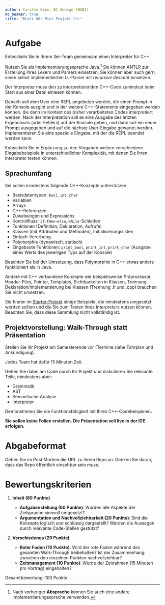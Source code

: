 ```yaml
---
author: Carsten Gips, BC George (HSBI)
no_beamer: true
title: "Blatt 08: Mini-Projekt C++"
---
```


# Aufgabe

Entwickeln Sie in Ihrem 3er-Team gemeinsam einen Interpreter für C++.

Nutzen Sie als Implementierungssprache Java.[^1] Sie können ANTLR zur Erstellung
Ihres Lexers und Parsers einsetzen, Sie können aber auch gern einen selbst
implementierten LL-Parser mit *recursive descent* einsetzen.

Der Interpreter muss den zu interpretierenden C++-Code zumindest beim Start aus
einer Datei einlesen können.

Danach soll dem User eine REPL angeboten werden, die einen Prompt in der Konsole
ausgibt und in der weitere C++-Statements eingegeben werden können, die dann im
Kontext des bisher verarbeiteten Codes interpretiert werden. Nach der Interpretation
soll es eine Ausgabe des letzten Ergebnisses (oder Fehlers) auf der Konsole geben,
und dann soll ein neuer Prompt ausgegeben und auf die nächste User-Eingabe gewartet
werden. Implementieren Sie eine spezielle Eingabe, mit der die REPL beendet werden
kann.

Entwickeln Sie in Ergänzung zu den Vorgaben weitere verschiedene Eingabebeispiele in
unterschiedlicher Komplexität, mit denen Sie Ihren Interpreter testen
können.

## Sprachumfang

Sie sollen mindestens folgende C++-Konzepte unterstützen:

-   Basisdatentypen: `bool`, `int`, `char`
-   Variablen
-   Arrays
-   C++-Referenzen
-   Zuweisungen und Expressions
-   Kontrollfluss: `if`-`then`-`else`, `while`-Schleifen
-   Funktionen (Definition, Deklaration, Aufrufe)
-   Klassen (mit Attributen und Methoden), Initialisierungslisten
-   Einfach-Vererbung
-   Polymorphie (dynamisch, statisch)
-   Eingebaute Funktionen: `print_bool`, `print_int`, `print_char` (Ausgabe eines
    Werts des jeweiligen Typs auf der Konsole)

Beachten Sie bei der Umsetzung, dass Polymorphie in C++ etwas anders funktioniert
als in Java.

Andere mit C++ verbundene Konzepte wie beispielsweise Präprozessor, Header-Files,
Pointer, Templates, Sichtbarkeiten in Klassen, Trennung Deklaration/Implementierung
bei Klassen (Trennung .h und .cpp) brauchen Sie
nicht umsetzen.

Sie finden im
[Starter-Projekt](https://github.com/Compiler-CampusMinden/student-support-code-template/tree/master/src/main/resources/cpp)
einige Beispiele, die mindestens umgesetzt werden sollten und die Sie zum Testen
Ihres Interpreters nutzen können. Beachten Sie, dass diese Sammlung
nicht vollständig ist.

## Projektvorstellung: Walk-Through statt Präsentation

Stellen Sie Ihr Projekt am Semesterende vor (Termine siehe Fahrplan und
Ankündigung).

Jedes Team hat dafür 15 Minuten Zeit.

Gehen Sie dabei am Code durch Ihr Projekt und diskutieren Sie relevante Teile,
mindestens aber:

-   Grammatik
-   AST
-   Semantische Analyse
-   Interpreter

Demonstrieren Sie die Funktionsfähigkeit mit Ihren C++-Codebeispielen.

**Sie sollen keine Folien erstellen. Die Präsentation soll live in der IDE
erfolgen.**

# Abgabeformat

Geben Sie im Post Mortem die URL zu Ihrem Repo an. Denken Sie daran, dass das Repo öffentlich einsehbar sein muss.

# Bewertungskriterien

1.  **Inhalt (80 Punkte)**

    -   **Aufgabenstellung (60 Punkte)**: Wurden alle Aspekte der Zielsprache
        sinnvoll umgesetzt?
    -   **Argumentation und Nachvollziehbarkeit (20 Punkte)**: Sind die Konzepte
        logisch und schlüssig dargestellt? Werden die Aussagen durch relevante
        Code-Stellen gestützt?

2.  **Verschiedenes (20 Punkte)**

    -   **Roter Faden (10 Punkte)**: Wird der rote Faden während des gesamten
        Walk-Through beibehalten? Ist der Zusammenhang zwischen den einzelnen
        Punkten nachvollziehbar?
    -   **Zeitmanagement (10 Punkte)**: Wurde der Zeitrahmen (15 Minuten pro Vortrag)
        eingehalten?

Gesamtbewertung: 100 Punkte

[^1]: Nach vorheriger **Absprache** können Sie auch eine andere
    Implementierungssprache verwenden.
